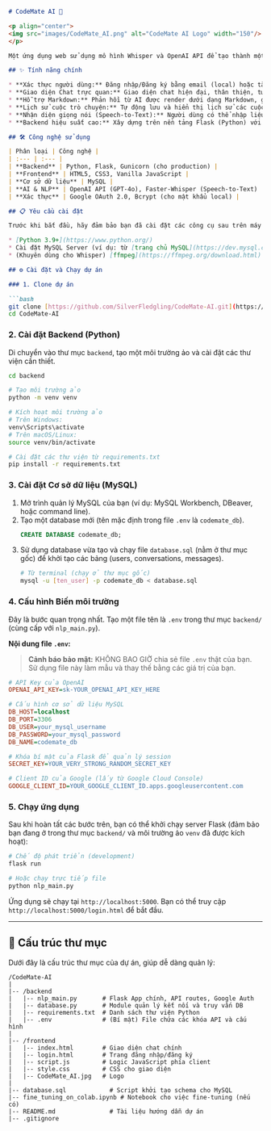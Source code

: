````markdown
# CodeMate AI 🤖

<p align="center">
<img src="images/CodeMate_AI.png" alt="CodeMate AI Logo" width="150"/>
</p>

Một ứng dụng web sử dụng mô hình Whisper và OpenAI API để tạo thành một trợ lý AI mạnh mẽ, chuyên hỗ trợ các tác vụ lập trình thông qua giao tiếp bằng giọng nói Tiếng Việt.

## ✨ Tính năng chính

* **Xác thực người dùng:** Đăng nhập/Đăng ký bằng email (local) hoặc tài khoản Google (OAuth 2.0).
* **Giao diện Chat trực quan:** Giao diện chat hiện đại, thân thiện, tương tự như các ứng dụng chat AI phổ biến.
* **Hỗ trợ Markdown:** Phản hồi từ AI được render dưới dạng Markdown, giúp hiển thị code, danh sách, và các định dạng văn bản một cách rõ ràng.
* **Lịch sử cuộc trò chuyện:** Tự động lưu và hiển thị lịch sử các cuộc hội thoại, cho phép người dùng quay lại các cuộc trò chuyện trước đó.
* **Nhận diện giọng nói (Speech-to-Text):** Người dùng có thể nhập liệu bằng giọng nói thông qua micro, sử dụng [Faster-Whisper](https://github.com/SYSTRAN/faster-whisper) để chuyển đổi thành văn bản.
* **Backend hiệu suất cao:** Xây dựng trên nền tảng Flask (Python) với connection pool cho MySQL để quản lý kết nối cơ sở dữ liệu hiệu quả.

## 🛠️ Công nghệ sử dụng

| Phân loại | Công nghệ |
| :--- | :--- |
| **Backend** | Python, Flask, Gunicorn (cho production) |
| **Frontend** | HTML5, CSS3, Vanilla JavaScript |
| **Cơ sở dữ liệu** | MySQL |
| **AI & NLP** | OpenAI API (GPT-4o), Faster-Whisper (Speech-to-Text) |
| **Xác thực** | Google OAuth 2.0, Bcrypt (cho mật khẩu local) |

## 📋 Yêu cầu cài đặt

Trước khi bắt đầu, hãy đảm bảo bạn đã cài đặt các công cụ sau trên máy của mình:

* [Python 3.9+](https://www.python.org/)
* Cài đặt MySQL Server (ví dụ: từ [trang chủ MySQL](https://dev.mysql.com/downloads/mysql/))
* (Khuyên dùng cho Whisper) [ffmpeg](https://ffmpeg.org/download.html)

## ⚙️ Cài đặt và Chạy dự án

### 1. Clone dự án

```bash
git clone [https://github.com/SilverFledgling/CodeMate-AI.git](https://github.com/SilverFledgling/CodeMate-AI.git)
cd CodeMate-AI
````

### 2\. Cài đặt Backend (Python)

Di chuyển vào thư mục `backend`, tạo một môi trường ảo và cài đặt các thư viện cần thiết.

```bash
cd backend

# Tạo môi trường ảo
python -m venv venv

# Kích hoạt môi trường ảo
# Trên Windows:
venv\Scripts\activate
# Trên macOS/Linux:
source venv/bin/activate

# Cài đặt các thư viện từ requirements.txt
pip install -r requirements.txt
```

### 3\. Cài đặt Cơ sở dữ liệu (MySQL)

1.  Mở trình quản lý MySQL của bạn (ví dụ: MySQL Workbench, DBeaver, hoặc command line).
2.  Tạo một database mới (tên mặc định trong file `.env` là `codemate_db`).
    ```sql
    CREATE DATABASE codemate_db;
    ```
3.  Sử dụng database vừa tạo và chạy file `database.sql` (nằm ở thư mục gốc) để khởi tạo các bảng (users, conversations, messages).
    ```bash
    # Từ terminal (chạy ở thư mục gốc)
    mysql -u [ten_user] -p codemate_db < database.sql
    ```

### 4\. Cấu hình Biến môi trường

Đây là bước quan trọng nhất. Tạo một file tên là `.env` trong thư mục `backend/` (cùng cấp với `nlp_main.py`).

**Nội dung file `.env`:**

> **Cảnh báo bảo mật:** KHÔNG BAO GIỜ chia sẻ file `.env` thật của bạn. Sử dụng file này làm mẫu và thay thế bằng các giá trị của bạn.

```ini
# API Key của OpenAI
OPENAI_API_KEY=sk-YOUR_OPENAI_API_KEY_HERE

# Cấu hình cơ sở dữ liệu MySQL
DB_HOST=localhost
DB_PORT=3306
DB_USER=your_mysql_username
DB_PASSWORD=your_mysql_password
DB_NAME=codemate_db

# Khóa bí mật của Flask để quản lý session
SECRET_KEY=YOUR_VERY_STRONG_RANDOM_SECRET_KEY

# Client ID của Google (lấy từ Google Cloud Console)
GOOGLE_CLIENT_ID=YOUR_GOOGLE_CLIENT_ID.apps.googleusercontent.com
```

### 5\. Chạy ứng dụng

Sau khi hoàn tất các bước trên, bạn có thể khởi chạy server Flask (đảm bảo bạn đang ở trong thư mục `backend/` và môi trường ảo `venv` đã được kích hoạt):

```bash
# Chế độ phát triển (development)
flask run

# Hoặc chạy trực tiếp file
python nlp_main.py
```

Ứng dụng sẽ chạy tại `http://localhost:5000`. Bạn có thể truy cập `http://localhost:5000/login.html` để bắt đầu.

-----

## 🌳 Cấu trúc thư mục

Dưới đây là cấu trúc thư mục của dự án, giúp dễ dàng quản lý:

```
/CodeMate-AI
|
|-- /backend
|   |-- nlp_main.py       # Flask App chính, API routes, Google Auth
|   |-- database.py       # Module quản lý kết nối và truy vấn DB
|   |-- requirements.txt  # Danh sách thư viện Python
|   |-- .env              # (Bí mật) File chứa các khóa API và cấu hình
|
|-- /frontend
|   |-- index.html        # Giao diện chat chính
|   |-- login.html        # Trang đăng nhập/đăng ký
|   |-- script.js         # Logic JavaScript phía client
|   |-- style.css         # CSS cho giao diện
|   |-- CodeMate_AI.jpg   # Logo
|
|-- database.sql            # Script khởi tạo schema cho MySQL
|-- fine_tuning_on_colab.ipynb # Notebook cho việc fine-tuning (nếu có)
|-- README.md               # Tài liệu hướng dẫn dự án
|-- .gitignore
```

```
```
